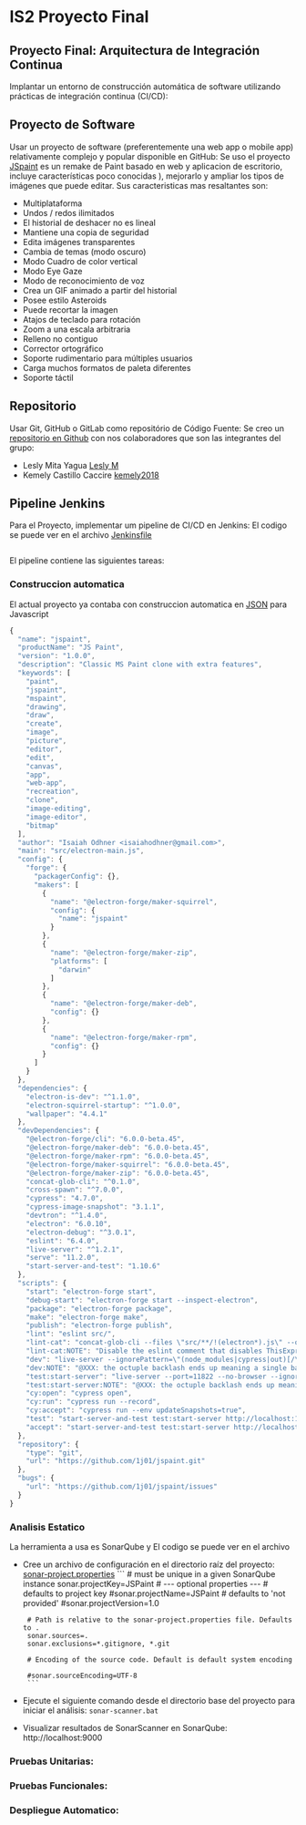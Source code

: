 # IS2 Proyecto Final
## Proyecto Final: Arquitectura de Integración Continua
Implantar un entorno de construcción automática de software utilizando prácticas de integración continua (CI/CD):

## Proyecto de Software 
Usar un proyecto de software (preferentemente una web app o mobile app) relativamente complejo y popular disponible en GitHub: Se uso el proyecto [JSpaint](https://github.com/1j01/jspaint) es un remake de Paint basado en web y aplicacion de escritorio, incluye características poco conocidas ), mejorarlo y ampliar los tipos de imágenes que puede editar. Sus caracteristicas mas resaltantes son:
- Multiplataforma
- Undos / redos ilimitados
- El historial de deshacer no es lineal
- Mantiene una copia de seguridad 
- Edita imágenes transparentes
- Cambia de temas (modo oscuro)
- Modo Cuadro de color vertical 
- Modo Eye Gaze
- Modo de reconocimiento de voz
- Crea un GIF animado a partir del historial
- Posee estilo Asteroids
- Puede recortar la imagen
- Atajos de teclado para rotación
- Zoom a una escala arbitraria
- Relleno no contiguo
- Corrector ortográfico
- Soporte rudimentario para múltiples usuarios
- Carga muchos formatos de paleta diferentes
- Soporte táctil
  
## Repositorio  
Usar Git, GitHub o GitLab como repositório de Código Fuente: Se creo un [repositorio en Github](https://github.com/Leslym03/IS2Proyect) con nos colaboradores que son las integrantes del grupo:
- Lesly Mita Yagua [Lesly M](https://github.com/Leslym03)
- Kemely Castillo Caccire [kemely2018](https://github.com/kemely2018)

## Pipeline Jenkins
Para el Proyecto, implementar um pipeline de CI/CD en Jenkins: El codigo se puede ver en el archivo [Jenkinsfile](https://github.com/Leslym03/IS2Proyect/blob/main/JSPaint/Jenkinsfile) 
  ```
  
  ```
El pipeline contiene las siguientes tareas:
  

### Construccion automatica
El actual proyecto ya contaba con construccion automatica en [JSON](https://github.com/Leslym03/IS2Proyect/blob/main/JSPaint/package.json) para Javascript
  
```javascript
{
  "name": "jspaint",
  "productName": "JS Paint",
  "version": "1.0.0",
  "description": "Classic MS Paint clone with extra features",
  "keywords": [
    "paint",
    "jspaint",
    "mspaint",
    "drawing",
    "draw",
    "create",
    "image",
    "picture",
    "editor",
    "edit",
    "canvas",
    "app",
    "web-app",
    "recreation",
    "clone",
    "image-editing",
    "image-editor",
    "bitmap"
  ],
  "author": "Isaiah Odhner <isaiahodhner@gmail.com>",
  "main": "src/electron-main.js",
  "config": {
    "forge": {
      "packagerConfig": {},
      "makers": [
        {
          "name": "@electron-forge/maker-squirrel",
          "config": {
            "name": "jspaint"
          }
        },
        {
          "name": "@electron-forge/maker-zip",
          "platforms": [
            "darwin"
          ]
        },
        {
          "name": "@electron-forge/maker-deb",
          "config": {}
        },
        {
          "name": "@electron-forge/maker-rpm",
          "config": {}
        }
      ]
    }
  },
  "dependencies": {
    "electron-is-dev": "^1.1.0",
    "electron-squirrel-startup": "^1.0.0",
    "wallpaper": "4.4.1"
  },
  "devDependencies": {
    "@electron-forge/cli": "6.0.0-beta.45",
    "@electron-forge/maker-deb": "6.0.0-beta.45",
    "@electron-forge/maker-rpm": "6.0.0-beta.45",
    "@electron-forge/maker-squirrel": "6.0.0-beta.45",
    "@electron-forge/maker-zip": "6.0.0-beta.45",
    "concat-glob-cli": "^0.1.0",
    "cross-spawn": "^7.0.0",
    "cypress": "4.7.0",
    "cypress-image-snapshot": "3.1.1",
    "devtron": "^1.4.0",
    "electron": "6.0.10",
    "electron-debug": "^3.0.1",
    "eslint": "6.4.0",
    "live-server": "^1.2.1",
    "serve": "11.2.0",
    "start-server-and-test": "1.10.6"
  },
  "scripts": {
    "start": "electron-forge start",
    "debug-start": "electron-forge start --inspect-electron",
    "package": "electron-forge package",
    "make": "electron-forge make",
    "publish": "electron-forge publish",
    "lint": "eslint src/",
    "lint-cat": "concat-glob-cli --files \"src/**/!(electron*).js\" --output concatenated-source.js && eslint --rule \"no-undef: error\" --rule \"no-unused-vars: error\" concatenated-source.js",
    "lint-cat:NOTE": "Disable the eslint comment that disables ThisExpression to use this.",
    "dev": "live-server --ignorePattern=\"(node_modules|cypress|out)[/\\\\\\\\]|package\\.json|cypress\\.json\"",
    "dev:NOTE": "@XXX: the octuple backlash ends up meaning a single backslash on Linux, two backslashes on Windows. In this case it's fine because it's in a regexp character class so the extra is redundant and doesn't cause an error.",
    "test:start-server": "live-server --port=11822 --no-browser --ignorePattern=\"(node_modules|cypress|out)[/\\\\\\\\]|package\\.json|cypress\\.json\"",
    "test:start-server:NOTE": "@XXX: the octuple backlash ends up meaning a single backslash on Linux, two backslashes on Windows. In this case it's fine because it's in a regexp character class so the extra is redundant and doesn't cause an error.",
    "cy:open": "cypress open",
    "cy:run": "cypress run --record",
    "cy:accept": "cypress run --env updateSnapshots=true",
    "test": "start-server-and-test test:start-server http://localhost:11822 cy:run",
    "accept": "start-server-and-test test:start-server http://localhost:11822 cy:accept"
  },
  "repository": {
    "type": "git",
    "url": "https://github.com/1j01/jspaint.git"
  },
  "bugs": {
    "url": "https://github.com/1j01/jspaint/issues"
  }
}
```
  
### Analisis Estatico 
La herramienta a usa es SonarQube y El codigo se puede ver en el archivo 
- Cree un archivo de configuración en el directorio raíz del proyecto: 
       [sonar-project.properties](https://github.com/Leslym03/IS2Proyect/blob/main/JSPaint/sonar-project.properties)
       ```
       # must be unique in a given SonarQube instance
       sonar.projectKey=JSPaint
       # --- optional properties ---
       # defaults to project key
       #sonar.projectName=JSPaint
       # defaults to 'not provided'
       #sonar.projectVersion=1.0
       
       # Path is relative to the sonar-project.properties file. Defaults to .
       sonar.sources=.
       sonar.exclusions=*.gitignore, *.git
       
       # Encoding of the source code. Default is default system encoding
       
       #sonar.sourceEncoding=UTF-8
       ```
       
- Ejecute el siguiente comando desde el directorio base del proyecto para iniciar el análisis: ```sonar-scanner.bat```
- Visualizar resultados de SonarScanner en SonarQube: http://localhost:9000
  
### Pruebas Unitarias:
  
### Pruebas Funcionales:
  
### Despliegue Automatico:
  
